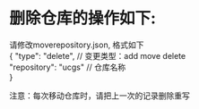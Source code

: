 # 删除仓库的操作如下:

请修改moverepository.json, 格式如下<br/>
{
    "type": "delete", // 变更类型：add move delete<br/>
    "repository": "ucgs" // 仓库名称<br/>
}<br/>

 注意：每次移动仓库时，请把上一次的记录删除重写
    
    
    
    









